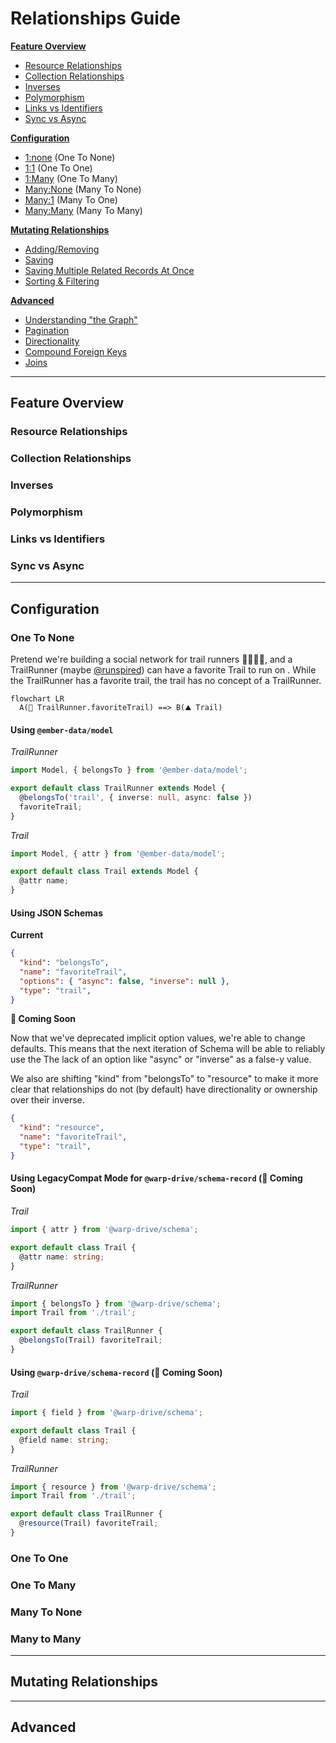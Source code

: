 # Relationships Guide

**[Feature Overview](#feature-overview)**
- [Resource Relationships](#resource-relationships)
- [Collection Relationships](#collection-relationships)
- [Inverses](#inverses)
- [Polymorphism](#polymorphism)
- [Links vs Identifiers](#links-vs-identifiers)
- [Sync vs Async](#sync-vs-async)

**[Configuration](#configuration)**
- [1:none](#one-to-none) (One To None)
- [1:1](#one-to-one) (One To One)
- [1:Many](#one-to-many) (One To Many)
- [Many:None](#many-to-none) (Many To None)
- [Many:1](#one-to-many) (Many To One)
- [Many:Many](#many-to-many) (Many To Many)

**[Mutating Relationships](#mutating-relationships)**
- [Adding/Removing]()
- [Saving]()
- [Saving Multiple Related Records At Once]()
- [Sorting & Filtering]()

**[Advanced](#advanced)**
- [Understanding "the Graph"]()
- [Pagination]()
- [Directionality]()
- [Compound Foreign Keys]()
- [Joins]()

---

## Feature Overview

### Resource Relationships

### Collection Relationships

### Inverses

### Polymorphism

### Links vs Identifiers

### Sync vs Async

---

## Configuration

### One To None

Pretend we're building a social network for trail runners 🏃🏃🏾‍♀️, and a TrailRunner (maybe [@runspired](https://github.com/runspired)) can have a favorite Trail to run on . While the TrailRunner has a favorite trail, the trail has no concept of a TrailRunner.

```mermaid
flowchart LR
  A(🌲 TrailRunner.favoriteTrail) ==> B(⛰️ Trail)
```

#### Using `@ember-data/model`

*TrailRunner*

```ts
import Model, { belongsTo } from '@ember-data/model';

export default class TrailRunner extends Model {
  @belongsTo('trail', { inverse: null, async: false })
  favoriteTrail;
}
```

*Trail*

```ts
import Model, { attr } from '@ember-data/model';

export default class Trail extends Model {
  @attr name;
}
```

#### Using JSON Schemas

**Current**

```json
{
  "kind": "belongsTo",
  "name": "favoriteTrail",
  "options": { "async": false, "inverse": null },
  "type": "trail",
}
```

**🚧 Coming Soon**

Now that we've deprecated implicit option values, we're able to change defaults.
This means that the next iteration of Schema will be able to reliably use the
The lack of an option like "async" or "inverse" as a false-y value.

We also are shifting "kind" from "belongsTo" to "resource" to make it more clear
that relationships do not (by default) have directionality or ownership over their
inverse.

```json
{
  "kind": "resource",
  "name": "favoriteTrail",
  "type": "trail",
}
```

#### Using LegacyCompat Mode for `@warp-drive/schema-record` (🚧 Coming Soon)

*Trail*

```ts
import { attr } from '@warp-drive/schema';

export default class Trail {
  @attr name: string;
}
```

*TrailRunner*

```ts
import { belongsTo } from '@warp-drive/schema';
import Trail from './trail';

export default class TrailRunner {
  @belongsTo(Trail) favoriteTrail;
}
```

#### Using `@warp-drive/schema-record` (🚧 Coming Soon)

*Trail*

```ts
import { field } from '@warp-drive/schema';

export default class Trail {
  @field name: string;
}
```

*TrailRunner*

```ts
import { resource } from '@warp-drive/schema';
import Trail from './trail';

export default class TrailRunner {
  @resource(Trail) favoriteTrail;
}
```

### One To One

### One To Many

### Many To None

### Many to Many

---

## Mutating Relationships

---

## Advanced
